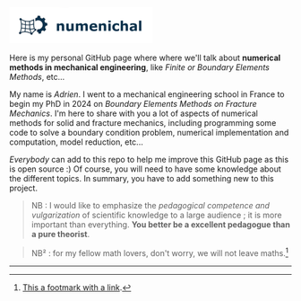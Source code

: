 <picture>
  <source srcset="assets/images/numenichal_logo.png" type="image/png">
  <img src="assets/images/numenichal_logo.png" width="256px" alt="Numenichal Logo">
</picture>

Here is my personal GitHub page where where we'll talk about **numerical methods in mechanical engineering**, like *Finite or Boundary Elements Methods*, etc...

My name is *Adrien*. I went to a mechanical engineering school in France to begin my PhD in 2024 on *Boundary Elements Methods on Fracture Mechanics*. I'm here to share with you a lot of aspects of numerical methods for solid and fracture mechanics, including programming some code to solve a boundary condition problem, numerical implementation and computation, model reduction, etc...

*Everybody* can add to this repo to help me improve this GitHub page as this is open source :) Of course, you will need to have some knowledge about the different topics. In summary, you have to add something new to this project. 

> NB : I would like to emphasize the *pedagogical competence and vulgarization* of scientific knowledge to a large audience ; it is more important than everything. **You better be a excellent pedagogue than a pure theorist**.

> NB² : for my fellow math lovers, don't worry, we will not leave maths.[^1]

----

[^1]: [This a footmark with a link](https://docs.github.com/en/pages/setting-up-a-github-pages-site-with-jekyll/creating-a-github-pages-site-with-jekyll#creating-your-site).

[Just the Docs]: https://just-the-docs.github.io/just-the-docs/
[GitHub Pages]: https://docs.github.com/en/pages
[Jekyll]: https://jekyllrb.com